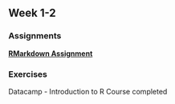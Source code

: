 ## Week 1-2
### Assignments

[**RMarkdown Assignment**](https://github.com/pjournal/mef04-emreyurderi/blob/gh-pages/Rmarkdown_Assignment.html)

### Exercises

Datacamp - Introduction to R Course completed
